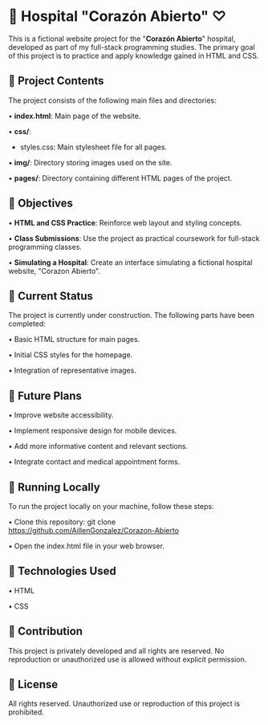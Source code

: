 ﻿# 🏥 Hospital "Corazón Abierto" ♡

This is a fictional website project for the "**Corazón Abierto**" hospital, developed as part of my full-stack programming studies. The primary goal of this project is to practice and apply knowledge gained in HTML and CSS.

## 🌷 Project Contents

The project consists of the following main files and directories:

• **index.html**: Main page of the website.

• **css/**:

- styles.css: Main stylesheet file for all pages.

• **img/**: Directory storing images used on the site.

• **pages/**: Directory containing different HTML pages of the project.

## 🌷 Objectives

• **HTML and CSS Practice**: Reinforce web layout and styling concepts.

• **Class Submissions**: Use the project as practical coursework for full-stack programming classes.

• **Simulating a Hospital**: Create an interface simulating a fictional hospital website, "Corazon Abierto".

## 🌷 Current Status

The project is currently under construction. The following parts have been completed:

• Basic HTML structure for main pages.

• Initial CSS styles for the homepage.

• Integration of representative images.

## 🌷 Future Plans

• Improve website accessibility.

• Implement responsive design for mobile devices.

• Add more informative content and relevant sections.

• Integrate contact and medical appointment forms.

## 🌷 Running Locally

To run the project locally on your machine, follow these steps:

• Clone this repository: git clone https://github.com/AillenGonzalez/Corazon-Abierto

• Open the index.html file in your web browser.

## 🌷 Technologies Used

• HTML

• CSS

## 🌷 Contribution

This project is privately developed and all rights are reserved. No reproduction or unauthorized use is allowed without explicit permission.

## 🌷 License

All rights reserved. Unauthorized use or reproduction of this project is prohibited.